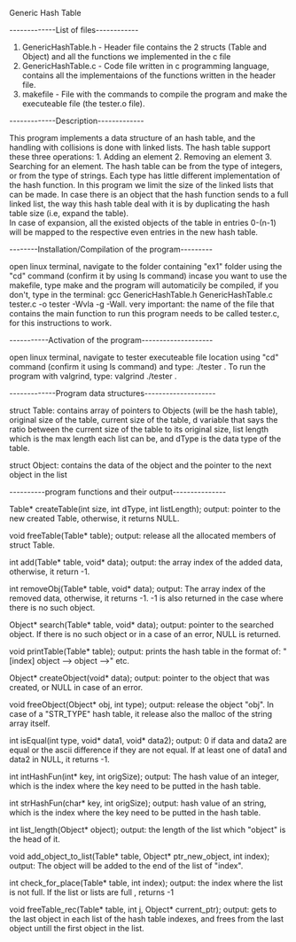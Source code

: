 Generic Hash Table

-------------List of files------------

1. GenericHashTable.h - Header file contains the 2 structs (Table and Object) and all the functions we implemented in the c file
2. GenericHashTable.c - Code file written in c programming language, contains all the implementaions of the functions written in the header file.
3. makefile - File with the commands to compile the program and make the executeable file (the tester.o file).



-------------Description-------------

This program implements a data structure of an hash table, and the handling with collisions is done with linked lists.
The hash table support these three operations: 1. Adding an element 2. Removing an element 3. Searching for an element.
The hash table can be from the type of integers, or from the type of strings. Each type has little different implementation of the hash function.
In this program we limit the size of the linked lists that can be made. In case there is an object that the hash function sends to a full linked
list, the way this hash table deal with it is by duplicating the hash table size (i.e, expand the table).  
In case of expansion, all the existed objects of the table in entries 0-(n-1) will be mapped to the respective even entries in the new hash table.


--------Installation/Compilation of the program---------

open linux terminal, navigate to the folder containing "ex1" folder using the "cd" command (confirm it by using ls command)
incase you want to use the makefile, type make and the program will automaticily be compiled,
if you don't, type in the terminal:  gcc GenericHashTable.h GenericHashTable.c tester.c -o tester -Wvla -g -Wall.
very important: the name of the file that contains the main function to run this program needs to be called tester.c, for this instructions to work.


-----------Activation of the program--------------------

open linux terminal, navigate to tester executeable file location using "cd" command (confirm it using ls command) 
and type: ./tester . To run the program with valgrind, type: valgrind ./tester .


-------------Program data structures--------------------

struct Table: contains array of pointers to Objects (will be the hash table), original size of the table, current size of the table, d variable that says
the ratio between the current size of the table to its original size, list length which is the max length each list can be, and dType is the data type of the table.

struct Object: contains the data of the object and the pointer to the next object in the list 


----------program functions and their output---------------

Table* createTable(int size, int dType, int listLength);
output: pointer to the new created Table, otherwise, it returns NULL.

void freeTable(Table* table);
output: release all the allocated members of struct Table.

int add(Table* table, void* data);
output: the array index of the added data, otherwise, it return -1.

int removeObj(Table* table, void* data);
output: The array index of the removed data, otherwise, it returns -1. -1 is also returned in the case where there is no such object.

Object* search(Table* table, void* data);
output: pointer to the searched object. If there is no such object or in a case of an error, NULL is returned.

void printTable(Table* table);
output: prints the hash table in the format of: "[index]	object	-->	object	-->" etc.

Object* createObject(void* data);
output: pointer to the object that was created, or NULL in case of an error.

void freeObject(Object* obj, int type);
output: release the object "obj". In case of a "STR_TYPE" hash table, it release also the malloc of the string array itself.

int isEqual(int type, void* data1, void* data2);
output: 0 if data and data2 are equal or the ascii difference if they are not equal. If at least one of data1 and data2 in NULL, it returns -1.

int intHashFun(int* key, int origSize);
output: The hash value of an integer, which is the index where the key need to be putted in the hash table.

int strHashFun(char* key, int origSize);
output: hash value of an string, which is the index where the key need to be putted in the hash table.

int list_length(Object* object);
output: the length of the list which "object" is the head of it.

void add_object_to_list(Table* table, Object* ptr_new_object, int index);
output: The object will be added to the end of the list of "index".

int check_for_place(Table* table, int index);
output: the index where the list is not full. If the list or lists are full , returns -1

void freeTable_rec(Table* table, int j, Object* current_ptr);
output: gets to the last object in each list of the hash table indexes, and frees from the last object untill the first object in the list.
